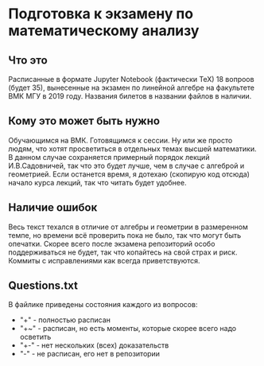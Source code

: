 # Подготовка к экзамену по математическому анализу

## Что это

Расписанные в формате Jupyter Notebook (фактически TeX) 18 вопроов (будет 35), вынесенные на экзамен по линейной алгебре на факультете ВМК МГУ в 2019 году. Названия билетов в названии файлов в наличии.

## Кому это может быть нужно

Обучающимся на ВМК. Готовящимся к сессии. Ну или же просто людям, что хотят просветиться в отдельных темах высшей математики. В данном случае сохраняется примерный порядок лекций И.В.Садовничей, так что это будет лучше, чем в случае с алгеброй и геометрией. Если останется время, я дотехаю (скопирую код отсюда) начало курса лекций, так что читать будет удобнее.

## Наличие ошибок

Весь текст техался в отличие от алгебры и геометрии в размеренном темпе, но времени всё проверить пока не было, так что могут быть опечатки. Скорее всего после экзамена репозиторий особо поддерживаться не будет, так что копайтесь на свой страх и риск. Коммиты с исправлениями как всегда приветствуются.

## Questions.txt

В файлике приведены состояния каждого из вопросов: 
- "+" - полностью расписан
- "+~" - расписан, но есть моменты, которые скорее всего надо осветить
- "+-" - нет нескольких (всех) доказательств
- "-" - не расписан, его нет в репозитории
